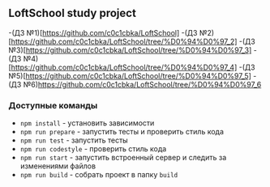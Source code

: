 ## LoftSchool study project

-(ДЗ №1)[https://github.com/c0c1cbka/LoftSchool]
-(ДЗ №2)[https://github.com/c0c1cbka/LoftSchool/tree/%D0%94%D0%97_2]
-(ДЗ №3)[https://github.com/c0c1cbka/LoftSchool/tree/%D0%94%D0%97_3]
-(ДЗ №4)[https://github.com/c0c1cbka/LoftSchool/tree/%D0%94%D0%97_4]
-(ДЗ №5)[https://github.com/c0c1cbka/LoftSchool/tree/%D0%94%D0%97_5]
-(ДЗ №6)https://github.com/c0c1cbka/LoftSchool/tree/%D0%94%D0%97_6

### Доступные команды

* `npm install` - установить зависимости
* `npm run prepare` - запустить тесты и проверить стиль кода
* `npm run test` - запустить тесты
* `npm run codestyle` - проверить стиль кода
* `npm run start` - запустить встроенный сервер и следить за изменениями файлов
* `npm run build` - собрать проект в папку `build`

